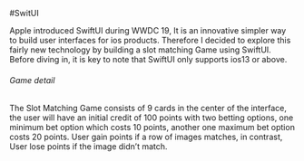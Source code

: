#SwitUI

Apple introduced SwiftUI during WWDC 19, It is an innovative simpler way to build user interfaces for ios products. Therefore I decided to explore this fairly new technology by building a slot matching Game using SwiftUI. Before diving in, it is key to note that SwiftUI only supports ios13 or above.


###### Game detail
The Slot Matching Game consists of 9 cards in the center of the interface, the user will have an initial credit of 100 points with two betting options, one minimum bet option which costs 10 points, another one maximum bet option costs 20 points. User gain points if a row of images matches, in contrast, User lose points if the image didn’t match.

